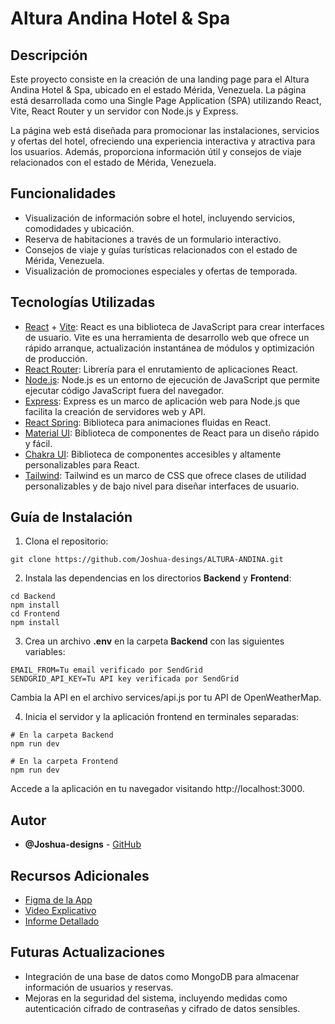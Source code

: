 # Altura Andina Hotel & Spa

## Descripción

Este proyecto consiste en la creación de una landing page para el Altura Andina Hotel & Spa, ubicado en el estado Mérida, Venezuela. La página está desarrollada como una Single Page Application (SPA) utilizando React, Vite, React Router y un servidor con Node.js y Express.

La página web está diseñada para promocionar las instalaciones, servicios y ofertas del hotel, ofreciendo una experiencia interactiva y atractiva para los usuarios. Además, proporciona información útil y consejos de viaje relacionados con el estado de Mérida, Venezuela.

## Funcionalidades
- Visualización de información sobre el hotel, incluyendo servicios, comodidades y ubicación.
- Reserva de habitaciones a través de un formulario interactivo.
- Consejos de viaje y guías turísticas relacionados con el estado de Mérida, Venezuela.
- Visualización de promociones especiales y ofertas de temporada.
  
## Tecnologías Utilizadas
- [React](https://es.react.dev/) + [Vite](https://vitejs.dev/): React es una biblioteca de JavaScript para crear interfaces de usuario. Vite es una herramienta de desarrollo web que ofrece un rápido arranque, actualización instantánea de módulos y optimización de producción.
- [React Router]([https://www.npmjs.com/package/react-router-dom): Librería para el enrutamiento de aplicaciones React.
- [Node.js](https://nodejs.org/en): Node.js es un entorno de ejecución de JavaScript que permite ejecutar código JavaScript fuera del navegador.
- [Express](https://expressjs.com/es/): Express es un marco de aplicación web para Node.js que facilita la creación de servidores web y API. 
- [React Spring](https://www.react-spring.dev): Biblioteca para animaciones fluidas en React.
- [Material UI](https://mui.com): Biblioteca de componentes de React para un diseño rápido y fácil.
- [Chakra UI](https://chakra-ui.com): Biblioteca de componentes accesibles y altamente personalizables para React.
- [Tailwind](https://tailwindcss.com/): Tailwind es un marco de CSS que ofrece clases de utilidad personalizables y de bajo nivel para diseñar interfaces de usuario.

## Guía de Instalación

1. Clona el repositorio:

  ```
git clone https://github.com/Joshua-desings/ALTURA-ANDINA.git
  ```
2. Instala las dependencias en los directorios **Backend** y **Frontend**:

  ```
cd Backend
npm install
cd Frontend
npm install
  ```

3. Crea un archivo **.env** en la carpeta **Backend** con las siguientes variables:

  ```
EMAIL_FROM=Tu email verificado por SendGrid
SENDGRID_API_KEY=Tu API key verificada por SendGrid
 ```
Cambia la API en el archivo services/api.js por tu API de OpenWeatherMap.

4. Inicia el servidor y la aplicación frontend en terminales separadas:

 ```
# En la carpeta Backend
npm run dev

# En la carpeta Frontend
npm run dev
```
Accede a la aplicación en tu navegador visitando http://localhost:3000.

## Autor

- **@Joshua-designs** - [GitHub](https://github.com/Joshua-designs)

## Recursos Adicionales

- [Figma de la App](https://www.figma.com/file/mwhpOqIa9AIdlYwH5FiJM0/Altura-Andina-Hotel-%26-Spa?type=design&node-id=3%3A2&mode=design&t=iJAVacy3r5DrDAaW-1)
- [Video Explicativo](https://youtu.be/gnzBwIcVtIE)
- [Informe Detallado](https://docs.google.com/document/d/1HK4WBP0tSBr-Qa2dnReWWGbKBzx9qBFfPyUGuvadzEs/edit?usp=sharing)

## Futuras Actualizaciones

- Integración de una base de datos como MongoDB para almacenar información de usuarios y reservas.
- Mejoras en la seguridad del sistema, incluyendo medidas como autenticación cifrado de contraseñas y cifrado de datos sensibles.

